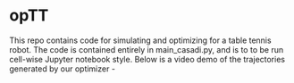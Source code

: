 # opTT
This repo contains code for simulating and optimizing for a table tennis robot. The code is contained entirely in main_casadi.py, and is to to be run cell-wise Jupyter notebook style.  Below is a video demo of the trajectories generated by our optimizer -

